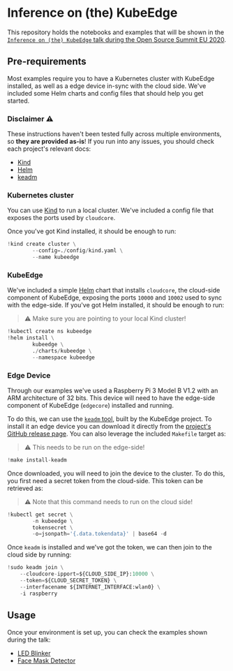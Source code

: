 # Inference on (the) KubeEdge

This repository holds the notebooks and examples that will be shown in the [`Inference on (the) KubeEdge` talk during the Open Source Summit EU 2020](https://osseu2020.sched.com/event/eCFe/inference-on-the-kubeedge-adrian-gonzalez-martin-seldon).

## Pre-requirements

Most examples require you to have a Kubernetes cluster with KubeEdge installed, as well as a edge device in-sync with the cloud side.
We've included some Helm charts and config files that should help you get started.

### Disclaimer :warning:

These instructions haven't been tested fully across multiple environments, so **they are provided as-is**!
If you run into any issues, you should check each project's relevant docs:

- [Kind](https://kind.sigs.k8s.io/docs/user/quick-start/)
- [Helm](https://helm.sh/)
- [keadm](https://docs.kubeedge.io/en/latest/setup/keadm.html)

### Kubernetes cluster

You can use [Kind](https://github.com/kubernetes-sigs/kind) to run a local cluster.
We've included a config file that exposes the ports used by `cloudcore`.

Once you've got Kind installed, it should be enough to run:


```python
!kind create cluster \
		--config=./config/kind.yaml \
		--name kubeedge
```

### KubeEdge

We've included a simple [Helm](https://helm.sh/) chart that installs `cloudcore`, the cloud-side component of KubeEdge, exposing the ports `10000` and `10002` used to sync with the edge-side.
If you've got Helm installed, it should be enough to run:

> :warning: Make sure you are pointing to your local Kind cluster!


```python
!kubectl create ns kubeedge
!helm install \
		kubeedge \
		./charts/kubeedge \
		--namespace kubeedge
```

### Edge Device

Through our examples we've used a Raspberry Pi 3 Model B V1.2 with an ARM architecture of 32 bits.
This device will need to have the edge-side component of KubeEdge (`edgecore`) installed and running.

To do this, we can use the [`keadm` tool](https://docs.kubeedge.io/en/latest/setup/keadm.html), built by the KubeEdge project.
To install it an edge device you can download it directly from the [project's GitHub release page](https://github.com/kubeedge/kubeedge/releases/download/v1.4.0/keadm-v1.4.0-linux-arm.tar.gz).
You can also leverage the included `Makefile` target as:

> :warning: This needs to be run on the edge-side!


```python
!make install-keadm
```

Once downloaded, you will need to join the device to the cluster.
To do this, you first need a secret token from the cloud-side.
This token can be retrieved as:

> :warning: Note that this command needs to run on the cloud side!


```python
!kubectl get secret \
		-n kubeedge \
		tokensecret \
		-o=jsonpath='{.data.tokendata}' | base64 -d
```

Once `keadm` is installed and we've got the token, we can then join to the cloud side by running:


```python
!sudo keadm join \
    --cloudcore-ipport=${CLOUD_SIDE_IP}:10000 \
    --token=${CLOUD_SECRET_TOKEN} \
    --interfacename ${INTERNET_INTERFACE:wlan0} \
    -i raspberry
```

## Usage

Once your environment is set up, you can check the examples shown during the talk:

- [LED Blinker](./examples/led)
- [Face Mask Detector](./examples/face-mask-detector)


```python

```
